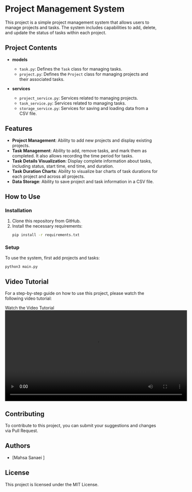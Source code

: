 # Project Management System

This project is a simple project management system that allows users to manage projects and tasks. The system includes capabilities to add, delete, and update the status of tasks within each project.

## Project Contents

- **models**
  - `task.py`: Defines the `Task` class for managing tasks.
  - `project.py`: Defines the `Project` class for managing projects and their associated tasks.

- **services**
  - `project_service.py`: Services related to managing projects.
  - `task_service.py`: Services related to managing tasks.
  - `storage_service.py`: Services for saving and loading data from a CSV file.

## Features

- **Project Management**: Ability to add new projects and display existing projects.
- **Task Management**: Ability to add, remove tasks, and mark them as completed. It also allows recording the time period for tasks.
- **Task Details Visualization**: Display complete information about tasks, including status, start time, end time, and duration.
- **Task Duration Charts**: Ability to visualize bar charts of task durations for each project and across all projects.
- **Data Storage**: Ability to save project and task information in a CSV file.

## How to Use

### Installation

1. Clone this repository from GitHub.
2. Install the necessary requirements:
   ```bash
   pip install -r requirements.txt
   ```

### Setup

To use the system, first add projects and tasks:

```
python3 main.py
```

## Video Tutorial

For a step-by-step guide on how to use this project, please watch the following video tutorial:

Watch the Video Tutorial
<video width="600" controls>
  <source src="https://github.com/snmahsa/myrep/blob/main/TaskFlow_1.mp4" type="video/mp4">
  Your browser does not support the video tag.
</video>

## Contributing

To contribute to this project, you can submit your suggestions and changes via Pull Request.

## Authors

- [Mahsa Sanaei ]

## License

This project is licensed under the MIT License.